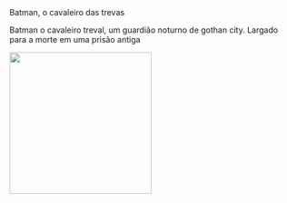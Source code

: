 <!DOCTYPE html>
<html>
<body
<h1>Batman, o cavaleiro das trevas</h1>


<p>Batman o cavaleiro treval, um guardião noturno de gothan city. Largado para a morte em uma prisão antiga</p>
<img src="https://ovicio.com.br/wp-content/uploads/2022/09/20220901-ovicio-gojo-satoru-de-jujutsu-kaisen-555x555.jpg" width="250" height="250">

</body> 
<html>
